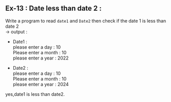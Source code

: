 ## Ex-13 : Date less than date 2 :  
Write a program to read `date1` and `Date2` then check if the date 1 is less than date 2  
-> output :  

* Date1 :  
please enter a day : 10  
Please enter a month : 10  
please enter a year : 2022  

* Date2 :  
please enter a day : 10  
Please enter a month : 10  
please enter a year : 2024  

yes,date1 is less than date2.  
